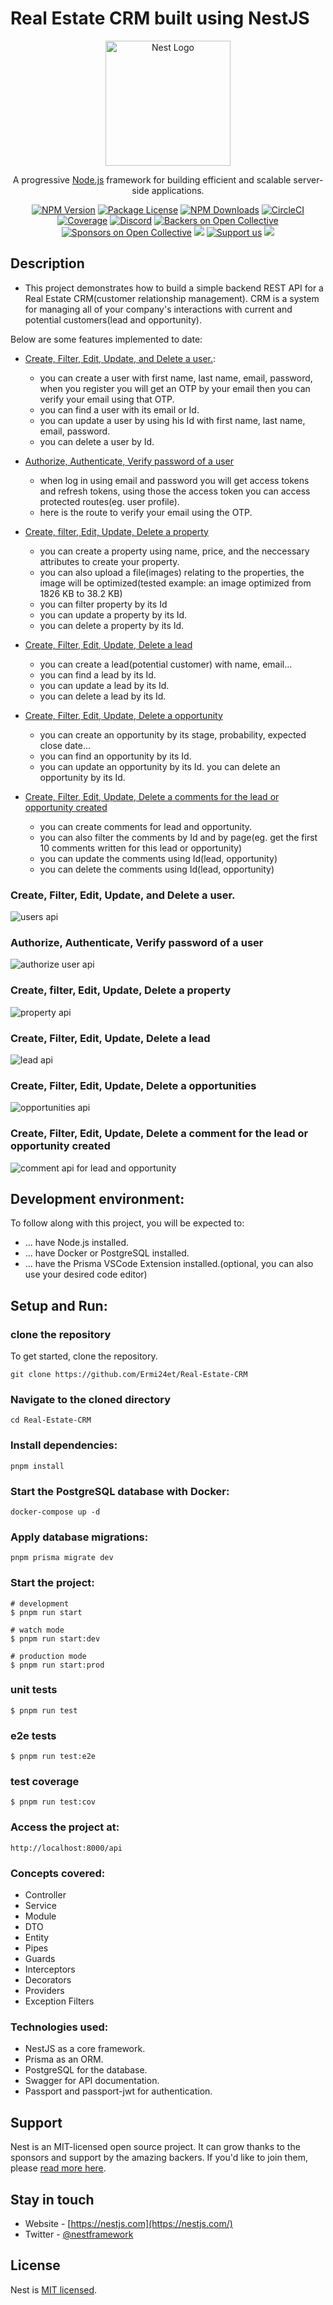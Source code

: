 # Real Estate CRM built using NestJS

<p align="center">
  <a href="http://nestjs.com/" target="blank"><img src="https://nestjs.com/img/logo-small.svg" width="200" alt="Nest Logo" /></a>
</p>

[circleci-image]: https://img.shields.io/circleci/build/github/nestjs/nest/master?token=abc123def456
[circleci-url]: https://circleci.com/gh/nestjs/nest

  <p align="center">A progressive <a href="http://nodejs.org" target="_blank">Node.js</a> framework for building efficient and scalable server-side applications.</p>
    <p align="center">
<a href="https://www.npmjs.com/~nestjscore" target="_blank"><img src="https://img.shields.io/npm/v/@nestjs/core.svg" alt="NPM Version" /></a>
<a href="https://www.npmjs.com/~nestjscore" target="_blank"><img src="https://img.shields.io/npm/l/@nestjs/core.svg" alt="Package License" /></a>
<a href="https://www.npmjs.com/~nestjscore" target="_blank"><img src="https://img.shields.io/npm/dm/@nestjs/common.svg" alt="NPM Downloads" /></a>
<a href="https://circleci.com/gh/nestjs/nest" target="_blank"><img src="https://img.shields.io/circleci/build/github/nestjs/nest/master" alt="CircleCI" /></a>
<a href="https://coveralls.io/github/nestjs/nest?branch=master" target="_blank"><img src="https://coveralls.io/repos/github/nestjs/nest/badge.svg?branch=master#9" alt="Coverage" /></a>
<a href="https://discord.gg/G7Qnnhy" target="_blank"><img src="https://img.shields.io/badge/discord-online-brightgreen.svg" alt="Discord"/></a>
<a href="https://opencollective.com/nest#backer" target="_blank"><img src="https://opencollective.com/nest/backers/badge.svg" alt="Backers on Open Collective" /></a>
<a href="https://opencollective.com/nest#sponsor" target="_blank"><img src="https://opencollective.com/nest/sponsors/badge.svg" alt="Sponsors on Open Collective" /></a>
  <a href="https://paypal.me/kamilmysliwiec" target="_blank"><img src="https://img.shields.io/badge/Donate-PayPal-ff3f59.svg"/></a>
    <a href="https://opencollective.com/nest#sponsor"  target="_blank"><img src="https://img.shields.io/badge/Support%20us-Open%20Collective-41B883.svg" alt="Support us"></a>
  <a href="https://twitter.com/nestframework" target="_blank"><img src="https://img.shields.io/twitter/follow/nestframework.svg?style=social&label=Follow"></a>
</p>
  <!--[![Backers on Open Collective](https://opencollective.com/nest/backers/badge.svg)](https://opencollective.com/nest#backer)
  [![Sponsors on Open Collective](https://opencollective.com/nest/sponsors/badge.svg)](https://opencollective.com/nest#sponsor)-->

## Description

- This project demonstrates how to build a simple backend REST API for a Real Estate CRM(customer relationship management). CRM is a system for managing all of your company's interactions with current and potential customers(lead and opportunity).

Below are some features implemented to date:

- [Create, Filter, Edit, Update, and Delete a user.](https://github.com/Ermi24et/Real-Estate-CRM?tab=readme-ov-file#create-filter-edit-update-and-delete-a-user):

  - you can create a user with first name, last name, email, password, when you register you will get an OTP by your email then you can verify your email using that OTP.
  - you can find a user with its email or Id.
  - you can update a user by using his Id with first name, last name, email, password.
  - you can delete a user by Id.

- [Authorize, Authenticate, Verify password of a user](https://github.com/Ermi24et/Real-Estate-CRM?tab=readme-ov-file#authorize-authenticate-verify-password-of-a-user)
  - when log in using email and password you will get access tokens and refresh tokens, using those the access token you can access protected routes(eg. user profile).
  - here is the route to verify your email using the OTP.
- [Create, filter, Edit, Update, Delete a property](https://github.com/Ermi24et/Real-Estate-CRM?tab=readme-ov-file#create-filter-edit-update-delete-a-property)
  - you can create a property using name, price, and the neccessary attributes to create your property.
  - you can also upload a file(images) relating to the properties, the image will be optimized(tested example: an image optimized from 1826 KB to 38.2 KB)
  - you can filter property by its Id
  - you can update a property by its Id.
  - you can delete a property by its Id.
- [Create, Filter, Edit, Update, Delete a lead](https://github.com/Ermi24et/Real-Estate-CRM?tab=readme-ov-file#create-filter-edit-update-delete-a-lead)
  - you can create a lead(potential customer) with name, email...
  - you can find a lead by its Id.
  - you can update a lead by its Id.
  - you can delete a lead by its Id.
- [Create, Filter, Edit, Update, Delete a opportunity](https://github.com/Ermi24et/Real-Estate-CRM?tab=readme-ov-file#create-filter-edit-update-delete-a-opportunities)
  - you can create an opportunity by its stage, probability, expected close date...
  - you can find an opportunity by its Id.
  - you can update an opportunity by its Id.
    you can delete an opportunity by its Id.
- [Create, Filter, Edit, Update, Delete a comments for the lead or opportunity created](https://github.com/Ermi24et/Real-Estate-CRM?tab=readme-ov-file#create-filter-edit-update-delete-a-comment-for-the-lead-or-opportunity-created)
  - you can create comments for lead and opportunity.
  - you can also filter the comments by Id and by page(eg. get the first 10 comments written for this lead or opportunity)
  - you can update the comments using Id(lead, opportunity)
  - you can delete the comments using Id(lead, opportunity)

### Create, Filter, Edit, Update, and Delete a user.

![users api](https://github.com/Ermi24et/Real-Estate-CRM/blob/master/images/users.png)

### Authorize, Authenticate, Verify password of a user

![authorize user api](https://github.com/Ermi24et/Real-Estate-CRM/blob/master/images/auth.png)

### Create, filter, Edit, Update, Delete a property

![property api](https://github.com/Ermi24et/Real-Estate-CRM/blob/master/images/property.png)

### Create, Filter, Edit, Update, Delete a lead

![lead api](https://github.com/Ermi24et/Real-Estate-CRM/blob/master/images/lead.png)

### Create, Filter, Edit, Update, Delete a opportunities

![opportunities api](https://github.com/Ermi24et/Real-Estate-CRM/blob/master/images/opportunity.png)

### Create, Filter, Edit, Update, Delete a comment for the lead or opportunity created

![comment api for lead and opportunity](https://github.com/Ermi24et/Real-Estate-CRM/blob/master/images/comments.png)

## Development environment:

To follow along with this project, you will be expected to:

- ... have Node.js installed.
- ... have Docker or PostgreSQL installed.
- ... have the Prisma VSCode Extension installed.(optional, you can also use your desired code editor)

## Setup and Run:

### clone the repository

To get started, clone the repository.

```
git clone https://github.com/Ermi24et/Real-Estate-CRM
```

### Navigate to the cloned directory

```
cd Real-Estate-CRM
```

### Install dependencies:

```
pnpm install
```

### Start the PostgreSQL database with Docker:

```
docker-compose up -d
```

### Apply database migrations:

```
pnpm prisma migrate dev
```

### Start the project:

```
# development
$ pnpm run start

# watch mode
$ pnpm run start:dev

# production mode
$ pnpm run start:prod
```

### unit tests

```
$ pnpm run test
```

### e2e tests

```
$ pnpm run test:e2e
```

### test coverage

```
$ pnpm run test:cov
```

### Access the project at:

```
http://localhost:8000/api
```

### Concepts covered:

- Controller
- Service
- Module
- DTO
- Entity
- Pipes
- Guards
- Interceptors
- Decorators
- Providers
- Exception Filters

### Technologies used:

- NestJS as a core framework.
- Prisma as an ORM.
- PostgreSQL for the database.
- Swagger for API documentation.
- Passport and passport-jwt for authentication.

## Support

Nest is an MIT-licensed open source project. It can grow thanks to the sponsors and support by the amazing backers. If you'd like to join them, please [read more here](https://docs.nestjs.com/support).

## Stay in touch

- Website - [https://nestjs.com](https://nestjs.com/)
- Twitter - [@nestframework](https://twitter.com/nestframework)

## License

Nest is [MIT licensed](LICENSE).
